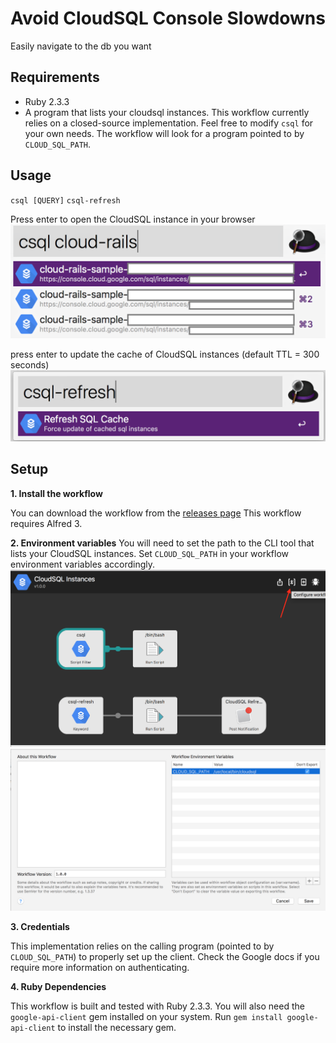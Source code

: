 # Avoid CloudSQL Console Slowdowns
Easily navigate to the db you want

## Requirements
- Ruby 2.3.3
- A program that lists your cloudsql instances. This workflow currently relies on a closed-source implementation. Feel free to modify `csql` for your own needs. The workflow will look for a program pointed to by `CLOUD_SQL_PATH`. 

## Usage

`csql [QUERY]`
`csql-refresh`

Press enter to open the CloudSQL instance in your browser
![csql invocation](screenshots/DBlist.png)

press enter to update the cache of CloudSQL instances (default TTL = 300 seconds)
![csql invocation](screenshots/cache_refresh.png)

## Setup

**1. Install the workflow**

You can download the workflow from the [releases page](#)
This workflow requires Alfred 3.

**2. Environment variables**
You will need to set the path to the CLI tool that lists your CloudSQL instances. Set `CLOUD_SQL_PATH` in your workflow environment variables accordingly.
![goto environment settings](screenshots/env_var_settings.png)
![set lister path](screenshots/set_sql_path.png)

**3. Credentials**

This implementation relies on the calling program (pointed to by `CLOUD_SQL_PATH`) to properly set up the client. Check the Google docs if you require more information on authenticating.

**4. Ruby Dependencies**

This workflow is built and tested with Ruby 2.3.3. You will also need the `google-api-client` gem installed on your system. Run `gem install google-api-client` to install the necessary gem.



